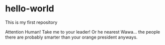 # hello-world
This is my first repository

Attention Human!
Take me to your leader! Or he nearest Wawa... the people there are probably smarter than your orange president anyways.
